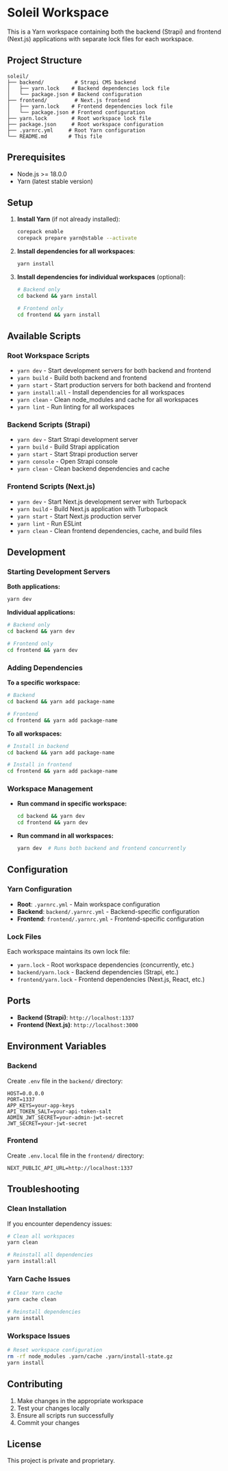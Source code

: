 # Soleil Workspace

This is a Yarn workspace containing both the backend (Strapi) and frontend (Next.js) applications with separate lock files for each workspace.

## Project Structure

```
soleil/
├── backend/          # Strapi CMS backend
│   ├── yarn.lock    # Backend dependencies lock file
│   └── package.json # Backend configuration
├── frontend/         # Next.js frontend
│   ├── yarn.lock    # Frontend dependencies lock file
│   └── package.json # Frontend configuration
├── yarn.lock        # Root workspace lock file
├── package.json     # Root workspace configuration
├── .yarnrc.yml     # Root Yarn configuration
└── README.md       # This file
```

## Prerequisites

- Node.js >= 18.0.0
- Yarn (latest stable version)

## Setup

1. **Install Yarn** (if not already installed):

   ```bash
   corepack enable
   corepack prepare yarn@stable --activate
   ```

2. **Install dependencies for all workspaces**:

   ```bash
   yarn install
   ```

3. **Install dependencies for individual workspaces** (optional):

   ```bash
   # Backend only
   cd backend && yarn install

   # Frontend only
   cd frontend && yarn install
   ```

## Available Scripts

### Root Workspace Scripts

- `yarn dev` - Start development servers for both backend and frontend
- `yarn build` - Build both backend and frontend
- `yarn start` - Start production servers for both backend and frontend
- `yarn install:all` - Install dependencies for all workspaces
- `yarn clean` - Clean node_modules and cache for all workspaces
- `yarn lint` - Run linting for all workspaces

### Backend Scripts (Strapi)

- `yarn dev` - Start Strapi development server
- `yarn build` - Build Strapi application
- `yarn start` - Start Strapi production server
- `yarn console` - Open Strapi console
- `yarn clean` - Clean backend dependencies and cache

### Frontend Scripts (Next.js)

- `yarn dev` - Start Next.js development server with Turbopack
- `yarn build` - Build Next.js application with Turbopack
- `yarn start` - Start Next.js production server
- `yarn lint` - Run ESLint
- `yarn clean` - Clean frontend dependencies, cache, and build files

## Development

### Starting Development Servers

**Both applications:**

```bash
yarn dev
```

**Individual applications:**

```bash
# Backend only
cd backend && yarn dev

# Frontend only
cd frontend && yarn dev
```

### Adding Dependencies

**To a specific workspace:**

```bash
# Backend
cd backend && yarn add package-name

# Frontend
cd frontend && yarn add package-name
```

**To all workspaces:**

```bash
# Install in backend
cd backend && yarn add package-name

# Install in frontend
cd frontend && yarn add package-name
```

### Workspace Management

- **Run command in specific workspace:**

  ```bash
  cd backend && yarn dev
  cd frontend && yarn dev
  ```

- **Run command in all workspaces:**
  ```bash
  yarn dev  # Runs both backend and frontend concurrently
  ```

## Configuration

### Yarn Configuration

- **Root**: `.yarnrc.yml` - Main workspace configuration
- **Backend**: `backend/.yarnrc.yml` - Backend-specific configuration
- **Frontend**: `frontend/.yarnrc.yml` - Frontend-specific configuration

### Lock Files

Each workspace maintains its own lock file:

- `yarn.lock` - Root workspace dependencies (concurrently, etc.)
- `backend/yarn.lock` - Backend dependencies (Strapi, etc.)
- `frontend/yarn.lock` - Frontend dependencies (Next.js, React, etc.)

## Ports

- **Backend (Strapi)**: `http://localhost:1337`
- **Frontend (Next.js)**: `http://localhost:3000`

## Environment Variables

### Backend

Create `.env` file in the `backend/` directory:

```env
HOST=0.0.0.0
PORT=1337
APP_KEYS=your-app-keys
API_TOKEN_SALT=your-api-token-salt
ADMIN_JWT_SECRET=your-admin-jwt-secret
JWT_SECRET=your-jwt-secret
```

### Frontend

Create `.env.local` file in the `frontend/` directory:

```env
NEXT_PUBLIC_API_URL=http://localhost:1337
```

## Troubleshooting

### Clean Installation

If you encounter dependency issues:

```bash
# Clean all workspaces
yarn clean

# Reinstall all dependencies
yarn install:all
```

### Yarn Cache Issues

```bash
# Clear Yarn cache
yarn cache clean

# Reinstall dependencies
yarn install
```

### Workspace Issues

```bash
# Reset workspace configuration
rm -rf node_modules .yarn/cache .yarn/install-state.gz
yarn install
```

## Contributing

1. Make changes in the appropriate workspace
2. Test your changes locally
3. Ensure all scripts run successfully
4. Commit your changes

## License

This project is private and proprietary.
